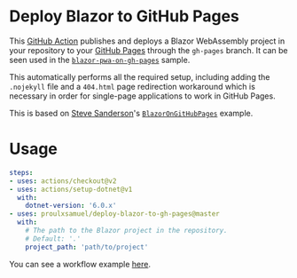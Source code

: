 # Deploy Blazor to GitHub Pages

This [GitHub Action](https://github.com/features/actions) publishes and deploys a Blazor WebAssembly project in your repository to your [GitHub Pages](https://pages.github.com/) through the `gh-pages` branch. It can be seen used in the [`blazor-pwa-on-gh-pages`](https://github.com/proulxsamuel/blazor-pwa-on-gh-pages) sample.

This automatically performs all the required setup, including adding the `.nojekyll` file and a `404.html` page redirection workaround which is necessary in order for single-page applications to work in GitHub Pages.

This is based on [Steve Sanderson](https://github.com/SteveSandersonMS)'s [`BlazorOnGitHubPages`](https://github.com/SteveSandersonMS/BlazorOnGitHubPages) example.

# Usage

```yml
steps:
- uses: actions/checkout@v2
- uses: actions/setup-dotnet@v1
  with:
    dotnet-version: '6.0.x'
- uses: proulxsamuel/deploy-blazor-to-gh-pages@master
  with:
    # The path to the Blazor project in the repository.
    # Default: '.'
    project_path: 'path/to/project'   
```

You can see a workflow example [here](https://github.com/proulxsamuel/blazor-pwa-on-gh-pages/blob/master/.github/workflows/deploy.yml).

